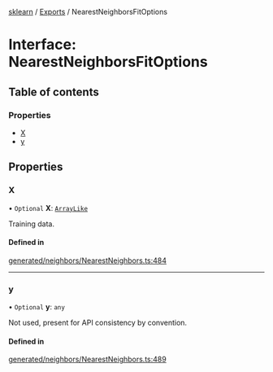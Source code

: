[sklearn](../readme.md) / [Exports](../modules.md) / NearestNeighborsFitOptions

# Interface: NearestNeighborsFitOptions

## Table of contents

### Properties

- [X](NearestNeighborsFitOptions.md#x)
- [y](NearestNeighborsFitOptions.md#y)

## Properties

### X

• `Optional` **X**: [`ArrayLike`](../modules.md#arraylike)

Training data.

#### Defined in

[generated/neighbors/NearestNeighbors.ts:484](https://github.com/transitive-bullshit/scikit-learn-ts/blob/367336a/packages/sklearn/src/generated/neighbors/NearestNeighbors.ts#L484)

___

### y

• `Optional` **y**: `any`

Not used, present for API consistency by convention.

#### Defined in

[generated/neighbors/NearestNeighbors.ts:489](https://github.com/transitive-bullshit/scikit-learn-ts/blob/367336a/packages/sklearn/src/generated/neighbors/NearestNeighbors.ts#L489)
